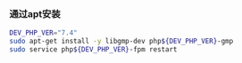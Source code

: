 ### 通过apt安装
```bash
DEV_PHP_VER="7.4"
sudo apt-get install -y libgmp-dev php${DEV_PHP_VER}-gmp
sudo service php${DEV_PHP_VER}-fpm restart
```